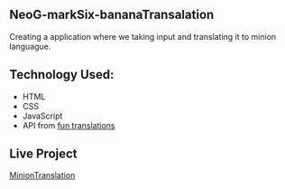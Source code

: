 ## NeoG-markSix-bananaTransalation
Creating a application where we taking input and translating it to minion languague.

## Technology Used:
* HTML
* CSS
* JavaScript
* API from [fun translations](https://funtranslations.com/)

## Live Project
[MinionTranslation](https://minionspeaktranslation.netlify.app/)
